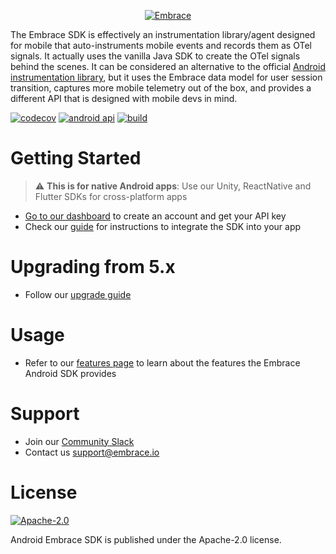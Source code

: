 <p align="center">
  <a href="https://embrace.io/?utm_source=github&utm_medium=logo" target="_blank">
    <picture>
      <source srcset="https://embrace.io/docs/images/embrace_logo_white-text_transparent-bg_400x200.svg" media="(prefers-color-scheme: dark)" />
      <source srcset="https://embrace.io/docs/images/embrace_logo_black-text_transparent-bg_400x200.svg" media="(prefers-color-scheme: light), (prefers-color-scheme: no-preference)" />
      <img src="https://embrace.io/docs/images/embrace_logo_black-text_transparent-bg_400x200.svg" alt="Embrace">
    </picture>
  </a>
</p>

The Embrace SDK is effectively an instrumentation library/agent designed for mobile that auto-instruments mobile events and records them as OTel signals. It actually uses the vanilla Java SDK to create the OTel signals behind the scenes.
It can be considered an alternative to the official [Android instrumentation library](https://github.com/open-telemetry/opentelemetry-android), but it uses the Embrace data model for user session transition, captures more mobile telemetry out of the box, and provides a different API that is designed with mobile devs in mind.

[![codecov](https://codecov.io/gh/embrace-io/embrace-android-sdk/graph/badge.svg?token=4kNC8ceoVB)](https://codecov.io/gh/embrace-io/embrace-android-sdk)
[![android api](https://img.shields.io/badge/Android_API-21-green.svg "Android min API 21")](https://dash.embrace.io/signup/)
[![build](https://img.shields.io/github/actions/workflow/status/embrace-io/embrace-android-sdk/ci-gradle.yml)](https://github.com/embrace-io/embrace-android-sdk/actions)

# Getting Started

> :warning: **This is for native Android apps**: Use our Unity, ReactNative and Flutter SDKs for cross-platform apps 

- [Go to our dashboard](https://dash.embrace.io/signup/) to create an account and get your API key
- Check our [guide](https://embrace.io/docs/android/integration/) for instructions to integrate the SDK into your app

# Upgrading from 5.x

- Follow our [upgrade guide](https://github.com/embrace-io/embrace-android-sdk/blob/master/UPGRADING.md)

# Usage

- Refer to our [features page](https://embrace.io/docs/android/features/) to learn about the features the Embrace Android SDK provides

# Support

- Join our [Community Slack](https://embraceio-community.slack.com/)
- Contact us [support@embrace.io](mailto:support@embrace.io)

# License

[![Apache-2.0](https://img.shields.io/badge/license-Apache--2.0-orange)](./LICENSE.txt)

Android Embrace SDK is published under the Apache-2.0 license.
